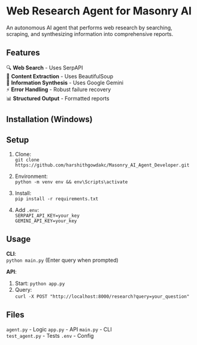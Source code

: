 
# Web Research Agent for Masonry AI  
An autonomous AI agent that performs web research by searching, scraping, and synthesizing information into comprehensive reports.  

## Features  
🔍 **Web Search** - Uses SerpAPI  
📑 **Content Extraction** - Uses BeautifulSoup  
🧠 **Information Synthesis** - Uses Google Gemini  
⚡ **Error Handling** - Robust failure recovery  
📊 **Structured Output** - Formatted reports  

## Installation (Windows)  

## Setup  
1. Clone:  
`git clone https://github.com/harshithgowdakc/Masonry_AI_Agent_Developer.git`  

2. Environment:  
`python -m venv env && env\Scripts\activate`  

3. Install:  
`pip install -r requirements.txt`  

4. Add `.env`:  
`SERPAPI_API_KEY=your_key`  
`GEMINI_API_KEY=your_key`  

## Usage  
**CLI**:  
`python main.py` (Enter query when prompted)  

**API**:  
1. Start: `python app.py`  
2. Query:  
`curl -X POST "http://localhost:8000/research?query=your_question"`  

## Files  
`agent.py` - Logic 
`app.py` - API 
`main.py` - CLI  
`test_agent.py` - Tests
`.env` - Config  